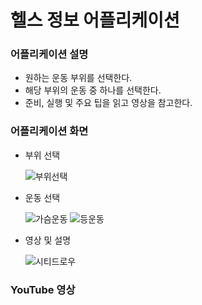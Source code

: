# 헬스 정보 어플리케이션

### 어플리케이션 설명

  * 원하는 운동 부위를 선택한다.
  * 해당 부위의 운동 중 하나를 선택한다.
  * 준비, 실행 및 주요 팁을 읽고 영상을 참고한다.

### 어플리케이션 화면

  * 부위 선택

    ![부위선택](https://github.com/hs-1971158-DongHyeonShin/AndroidProgramming/assets/115711258/d459e126-ee08-4f15-84e1-e43bb197b8d9)

  * 운동 선택

    ![가슴운동](https://github.com/hs-1971158-DongHyeonShin/AndroidProgramming/assets/115711258/2cc691d2-fd69-4e0b-b5b1-d44deb23e2b1)
    ![등운동](https://github.com/hs-1971158-DongHyeonShin/AndroidProgramming/assets/115711258/31205f0f-e17f-4c8d-a42c-74f6f84b43e1)

  * 영상 및 설명

    ![시티드로우](https://github.com/hs-1971158-DongHyeonShin/AndroidProgramming/assets/115711258/41f45458-5cbb-4985-852d-d3050a6ddbef)

### YouTube 영상

    
